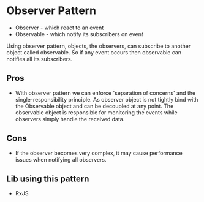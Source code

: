 # Observer Pattern

-   Observer - which react to an event
-   Observable - which notify its subscribers on event

Using observer pattern, objects, the observers, can subscribe to another object called observable. So if any event occurs then observable can notifies all its subscribers.

## Pros

-   With observer pattern we can enforce 'separation of concerns' and the single-responsibility principle. As observer object is not tightly bind with the Observable object and can be decoupled at any point. The observable object is responsible for monitoring the events while observers simply handle the received data.

## Cons

-   If the observer becomes very complex, it may cause performance issues when notifying all observers.

## Lib using this pattern

-   RxJS
